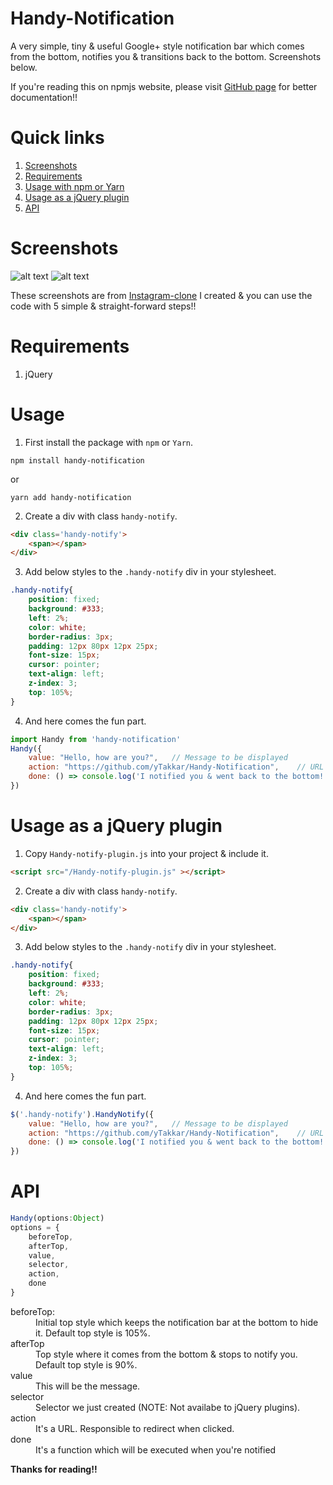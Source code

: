 # Handy-Notification
A very simple, tiny & useful Google+ style notification bar which comes from the bottom, notifies you & transitions back to the bottom. Screenshots below.

If you're reading this on npmjs website, please visit [GitHub page](#https://github.com/yTakkar/Handy-Notification) for better documentation!!

# Quick links
1. [Screenshots](#screenshots)
2. [Requirements](#requirements)
3. [Usage with npm or Yarn](#usage)
4. [Usage as a jQuery plugin](#usage-as-a-jquery-plugin)
4. [API](#api)

# Screenshots
![alt text](https://raw.githubusercontent.com/yTakkar/Handy-Notification/master/screenshots/Snap%202017-05-23%20at%2001.21.00.png)
![alt text](https://raw.githubusercontent.com/yTakkar/Handy-Notification/master/screenshots/Snap%202017-05-23%20at%2000.15.02.png)

These screenshots are from [Instagram-clone](https://github.com/yTakkar/Instagram-clone) I created & you can use the code with 5 simple & straight-forward steps!!

# Requirements
1. jQuery

# Usage

1. First install the package with `npm` or `Yarn`.
```
npm install handy-notification
```
or
```
yarn add handy-notification
```

2. Create a div with class `handy-notify`.
```html
<div class='handy-notify'>
    <span></span>
</div>
```

3. Add below styles to the `.handy-notify` div in your stylesheet.
```css
.handy-notify{
    position: fixed;
    background: #333;
    left: 2%;
    color: white;
    border-radius: 3px;
    padding: 12px 80px 12px 25px;
    font-size: 15px;
    cursor: pointer;
    text-align: left;
    z-index: 3;
    top: 105%;
}
```

4. And here comes the fun part.
```javascript
import Handy from 'handy-notification'
Handy({
    value: "Hello, how are you?",   // Message to be displayed
    action: "https://github.com/yTakkar/Handy-Notification",    // URL when clicked on the notification bar
    done: () => console.log('I notified you & went back to the bottom!')    // function to be executed when you're notified
})
```

# Usage as a jQuery plugin

1. Copy `Handy-notify-plugin.js` into your project & include it.
```html
<script src="/Handy-notify-plugin.js" ></script>
```

2. Create a div with class `handy-notify`.
```html
<div class='handy-notify'>
    <span></span>
</div>
```

3. Add below styles to the `.handy-notify` div in your stylesheet.
```css
.handy-notify{
    position: fixed;
    background: #333;
    left: 2%;
    color: white;
    border-radius: 3px;
    padding: 12px 80px 12px 25px;
    font-size: 15px;
    cursor: pointer;
    text-align: left;
    z-index: 3;
    top: 105%;
}
```

4. And here comes the fun part.
```javascript
$('.handy-notify').HandyNotify({
    value: "Hello, how are you?",   // Message to be displayed
    action: "https://github.com/yTakkar/Handy-Notification",    // URL when clicked on the notification bar
    done: () => console.log('I notified you & went back to the bottom!')    // function to be executed when we're notified
})
```

# API
```javascript
Handy(options:Object)
options = {
    beforeTop,
    afterTop,
    value,
    selector,
    action,
    done
}
```

<dl>
  <dt>beforeTop:</dt>
  <dd>Initial top style which keeps the notification bar at the bottom to hide it. Default top style is 105%.</dd>

  <dt>afterTop</dt>
  <dd>Top style where it comes from the bottom & stops to notify you. Default top style is 90%.</dd>

  <dt>value</dt>
  <dd>This will be the message.</dd>

  <dt>selector</dt>
  <dd>Selector we just created (NOTE: Not availabe to jQuery plugins).</dd>

  <dt>action</dt>
  <dd>It's a URL. Responsible to redirect when clicked.</dd>

  <dt>done</dt>
  <dd>It's a function which will be executed when you're notified</dd>
</dl>

**Thanks for reading!!**
